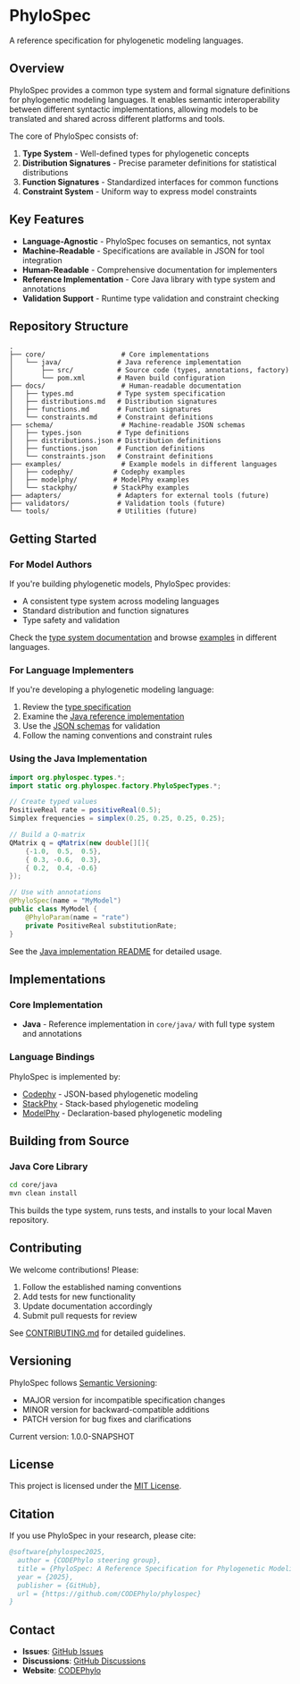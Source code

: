 # PhyloSpec

A reference specification for phylogenetic modeling languages.

## Overview

PhyloSpec provides a common type system and formal signature definitions for phylogenetic modeling languages. It enables semantic interoperability between different syntactic implementations, allowing models to be translated and shared across different platforms and tools.

The core of PhyloSpec consists of:

1. **Type System** - Well-defined types for phylogenetic concepts
2. **Distribution Signatures** - Precise parameter definitions for statistical distributions
3. **Function Signatures** - Standardized interfaces for common functions
4. **Constraint System** - Uniform way to express model constraints

## Key Features

- **Language-Agnostic** - PhyloSpec focuses on semantics, not syntax
- **Machine-Readable** - Specifications are available in JSON for tool integration
- **Human-Readable** - Comprehensive documentation for implementers
- **Reference Implementation** - Core Java library with type system and annotations
- **Validation Support** - Runtime type validation and constraint checking

## Repository Structure

```
.
├── core/                   # Core implementations
│   └── java/              # Java reference implementation
│       ├── src/           # Source code (types, annotations, factory)
│       └── pom.xml        # Maven build configuration
├── docs/                   # Human-readable documentation
│   ├── types.md           # Type system specification
│   ├── distributions.md   # Distribution signatures
│   ├── functions.md       # Function signatures
│   └── constraints.md     # Constraint definitions
├── schema/                 # Machine-readable JSON schemas
│   ├── types.json         # Type definitions
│   ├── distributions.json # Distribution definitions
│   ├── functions.json     # Function definitions
│   └── constraints.json   # Constraint definitions
├── examples/               # Example models in different languages
│   ├── codephy/          # Codephy examples
│   ├── modelphy/         # ModelPhy examples
│   └── stackphy/         # StackPhy examples
├── adapters/              # Adapters for external tools (future)
├── validators/            # Validation tools (future)
└── tools/                 # Utilities (future)
```

## Getting Started

### For Model Authors

If you're building phylogenetic models, PhyloSpec provides:
- A consistent type system across modeling languages
- Standard distribution and function signatures
- Type safety and validation

Check the [type system documentation](docs/types.md) and browse [examples](examples/) in different languages.

### For Language Implementers

If you're developing a phylogenetic modeling language:
1. Review the [type specification](docs/types.md)
2. Examine the [Java reference implementation](core/java/)
3. Use the [JSON schemas](schema/) for validation
4. Follow the naming conventions and constraint rules

### Using the Java Implementation

```java
import org.phylospec.types.*;
import static org.phylospec.factory.PhyloSpecTypes.*;

// Create typed values
PositiveReal rate = positiveReal(0.5);
Simplex frequencies = simplex(0.25, 0.25, 0.25, 0.25);

// Build a Q-matrix
QMatrix q = qMatrix(new double[][]{
    {-1.0,  0.5,  0.5},
    { 0.3, -0.6,  0.3},
    { 0.2,  0.4, -0.6}
});

// Use with annotations
@PhyloSpec(name = "MyModel")
public class MyModel {
    @PhyloParam(name = "rate")
    private PositiveReal substitutionRate;
}
```

See the [Java implementation README](core/java/README.md) for detailed usage.

## Implementations

### Core Implementation
- **Java** - Reference implementation in `core/java/` with full type system and annotations

### Language Bindings
PhyloSpec is implemented by:
- [Codephy](https://github.com/CODEPhylo/codephy) - JSON-based phylogenetic modeling
- [StackPhy](https://github.com/CODEPhylo/stackphy) - Stack-based phylogenetic modeling
- [ModelPhy](https://github.com/CODEPhylo/modelphy) - Declaration-based phylogenetic modeling

## Building from Source

### Java Core Library

```bash
cd core/java
mvn clean install
```

This builds the type system, runs tests, and installs to your local Maven repository.

## Contributing

We welcome contributions! Please:
1. Follow the established naming conventions
2. Add tests for new functionality
3. Update documentation accordingly
4. Submit pull requests for review

See [CONTRIBUTING.md](CONTRIBUTING.md) for detailed guidelines.

## Versioning

PhyloSpec follows [Semantic Versioning](https://semver.org/):
- MAJOR version for incompatible specification changes
- MINOR version for backward-compatible additions
- PATCH version for bug fixes and clarifications

Current version: 1.0.0-SNAPSHOT

## License

This project is licensed under the [MIT License](LICENSE).

## Citation

If you use PhyloSpec in your research, please cite:

```bibtex
@software{phylospec2025,
  author = {CODEPhylo steering group},
  title = {PhyloSpec: A Reference Specification for Phylogenetic Modeling Languages},
  year = {2025},
  publisher = {GitHub},
  url = {https://github.com/CODEPhylo/phylospec}
}
```

## Contact

- **Issues**: [GitHub Issues](https://github.com/CODEPhylo/phylospec/issues)
- **Discussions**: [GitHub Discussions](https://github.com/CODEPhylo/phylospec/discussions)
- **Website**: [CODEPhylo](https://github.com/CODEPhylo)